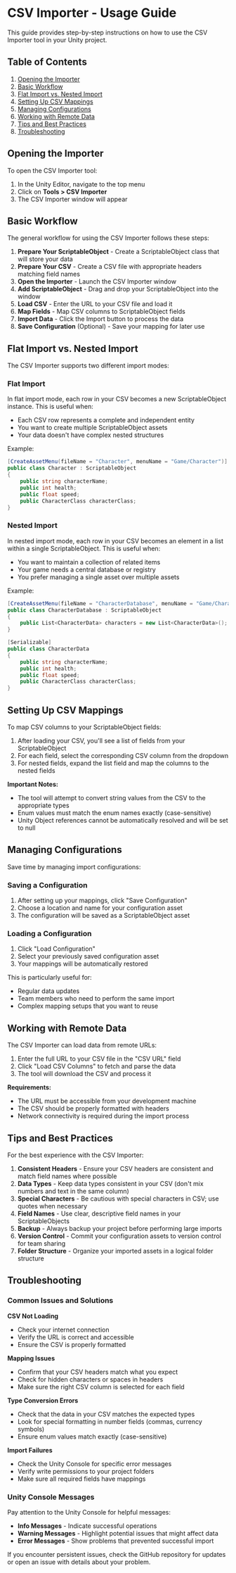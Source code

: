 # CSV Importer - Usage Guide

This guide provides step-by-step instructions on how to use the CSV Importer tool in your Unity project.

## Table of Contents

1. [Opening the Importer](#opening-the-importer)
2. [Basic Workflow](#basic-workflow)
3. [Flat Import vs. Nested Import](#flat-import-vs-nested-import)
4. [Setting Up CSV Mappings](#setting-up-csv-mappings)
5. [Managing Configurations](#managing-configurations)
6. [Working with Remote Data](#working-with-remote-data)
7. [Tips and Best Practices](#tips-and-best-practices)
8. [Troubleshooting](#troubleshooting)

## Opening the Importer

To open the CSV Importer tool:

1. In the Unity Editor, navigate to the top menu
2. Click on **Tools > CSV Importer**
3. The CSV Importer window will appear

## Basic Workflow

The general workflow for using the CSV Importer follows these steps:

1. **Prepare Your ScriptableObject** - Create a ScriptableObject class that will store your data
2. **Prepare Your CSV** - Create a CSV file with appropriate headers matching field names
3. **Open the Importer** - Launch the CSV Importer window
4. **Add ScriptableObject** - Drag and drop your ScriptableObject into the window
5. **Load CSV** - Enter the URL to your CSV file and load it
6. **Map Fields** - Map CSV columns to ScriptableObject fields
7. **Import Data** - Click the Import button to process the data
8. **Save Configuration** (Optional) - Save your mapping for later use

## Flat Import vs. Nested Import

The CSV Importer supports two different import modes:

### Flat Import

In flat import mode, each row in your CSV becomes a new ScriptableObject instance. This is useful when:

- Each CSV row represents a complete and independent entity
- You want to create multiple ScriptableObject assets
- Your data doesn't have complex nested structures

Example:
```csharp
[CreateAssetMenu(fileName = "Character", menuName = "Game/Character")]
public class Character : ScriptableObject
{
    public string characterName;
    public int health;
    public float speed;
    public CharacterClass characterClass;
}
```

### Nested Import

In nested import mode, each row in your CSV becomes an element in a list within a single ScriptableObject. This is useful when:

- You want to maintain a collection of related items
- Your game needs a central database or registry
- You prefer managing a single asset over multiple assets

Example:
```csharp
[CreateAssetMenu(fileName = "CharacterDatabase", menuName = "Game/Character Database")]
public class CharacterDatabase : ScriptableObject
{
    public List<CharacterData> characters = new List<CharacterData>();
}

[Serializable]
public class CharacterData
{
    public string characterName;
    public int health;
    public float speed;
    public CharacterClass characterClass;
}
```

## Setting Up CSV Mappings

To map CSV columns to your ScriptableObject fields:

1. After loading your CSV, you'll see a list of fields from your ScriptableObject
2. For each field, select the corresponding CSV column from the dropdown
3. For nested fields, expand the list field and map the columns to the nested fields

**Important Notes:**
- The tool will attempt to convert string values from the CSV to the appropriate types
- Enum values must match the enum names exactly (case-sensitive)
- Unity Object references cannot be automatically resolved and will be set to null

## Managing Configurations

Save time by managing import configurations:

### Saving a Configuration

1. After setting up your mappings, click "Save Configuration"
2. Choose a location and name for your configuration asset
3. The configuration will be saved as a ScriptableObject asset

### Loading a Configuration

1. Click "Load Configuration"
2. Select your previously saved configuration asset
3. Your mappings will be automatically restored

This is particularly useful for:
- Regular data updates
- Team members who need to perform the same import
- Complex mapping setups that you want to reuse

## Working with Remote Data

The CSV Importer can load data from remote URLs:

1. Enter the full URL to your CSV file in the "CSV URL" field
2. Click "Load CSV Columns" to fetch and parse the data
3. The tool will download the CSV and process it

**Requirements:**
- The URL must be accessible from your development machine
- The CSV should be properly formatted with headers
- Network connectivity is required during the import process

## Tips and Best Practices

For the best experience with the CSV Importer:

1. **Consistent Headers** - Ensure your CSV headers are consistent and match field names where possible
2. **Data Types** - Keep data types consistent in your CSV (don't mix numbers and text in the same column)
3. **Special Characters** - Be cautious with special characters in CSV; use quotes when necessary
4. **Field Names** - Use clear, descriptive field names in your ScriptableObjects
5. **Backup** - Always backup your project before performing large imports
6. **Version Control** - Commit your configuration assets to version control for team sharing
7. **Folder Structure** - Organize your imported assets in a logical folder structure

## Troubleshooting

### Common Issues and Solutions

**CSV Not Loading**
- Check your internet connection
- Verify the URL is correct and accessible
- Ensure the CSV is properly formatted

**Mapping Issues**
- Confirm that your CSV headers match what you expect
- Check for hidden characters or spaces in headers
- Make sure the right CSV column is selected for each field

**Type Conversion Errors**
- Check that the data in your CSV matches the expected types
- Look for special formatting in number fields (commas, currency symbols)
- Ensure enum values match exactly (case-sensitive)

**Import Failures**
- Check the Unity Console for specific error messages
- Verify write permissions to your project folders
- Make sure all required fields have mappings

### Unity Console Messages

Pay attention to the Unity Console for helpful messages:

- **Info Messages** - Indicate successful operations
- **Warning Messages** - Highlight potential issues that might affect data
- **Error Messages** - Show problems that prevented successful import

If you encounter persistent issues, check the GitHub repository for updates or open an issue with details about your problem.
